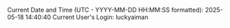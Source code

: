 Current Date and Time (UTC - YYYY-MM-DD HH:MM:SS formatted): 2025-05-18 14:40:40
Current User's Login: luckyaiman
